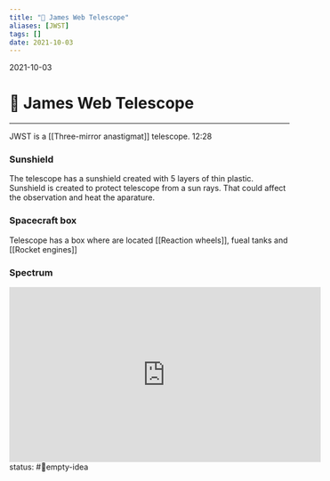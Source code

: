```yaml
---
title: "🔭 James Web Telescope"
aliases: [JWST]
tags: []
date: 2021-10-03
---
```

2021-10-03
# 🔭 James Web Telescope
___
 
 JWST is a [[Three-mirror anastigmat]] telescope.
 12:28
 ### Sunshield
 The telescope has a sunshield created with 5 layers of thin plastic. Sunshield is created to protect telescope from a sun rays. That could affect the observation and heat the aparature. 
 
 ### Spacecraft box
 Telescope has a box where are located [[Reaction wheels]], fueal tanks and [[Rocket engines]]
 
 ### Spectrum
 
<iframe width="560" height="315" src="https://www.youtube-nocookie.com/embed/4P8fKd0IVOs" title="YouTube video player" frameborder="0" allow="accelerometer; autoplay; clipboard-write; encrypted-media; gyroscope; picture-in-picture" allowfullscreen></iframe>
status: #💭empty-idea